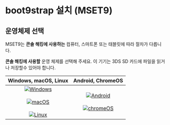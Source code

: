 # boot9strap 설치 (MSET9)

## 운영체제 선택

MSET9는 **콘솔 해킹에 사용하는** 컴퓨터, 스마트폰 또는 태블릿에 따라 절차가 다릅니다.

**콘솔 해킹에 사용할** 운영 체제를 선택해 주세요. 이 기기는 3DS SD 카드에 파일을 읽거나 저장할수 있어야 합니다.

|                                                                                                      Windows, macOS, Linux                                                                                                     |                                                                            Android, ChromeOS                                                                           |
| :----------------------------------------------------------------------------------------------------------------------------------------------------------------------------------------------------------------------------: | :--------------------------------------------------------------------------------------------------------------------------------------------------------------------: |
| [![Windows](/images/windows.png)](installing-boot9strap-\(mset9-cli\)) <br><br> [![macOS](/images/macos.png)](installing-boot9strap-\(mset9-cli\)) <br><br> [![Linux](/images/linux.png)](installing-boot9strap-\(mset9-cli\)) | [![Android](/images/android.png)](installing-boot9strap-\(mset9-play-store\)) <br><br> [![chromeOS](/images/chromeos.png)](installing-boot9strap-\(mset9-play-store\)) |